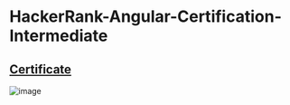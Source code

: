 # HackerRank-Angular-Certification-Intermediate



## <a href = "https://www.hackerrank.com/certificates/a6957f343a07"> Certificate </a>


![image](https://github.com/user-attachments/assets/cedcf76e-9bc3-4ec1-8f5b-f8fe208b0722)
